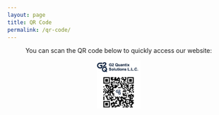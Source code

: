 ```yaml
---
layout: page
title: QR Code
permalink: /qr-code/
---
```


<div style="text-align: center;">
  <p>You can scan the QR code below to quickly access our website:</p>
  <img src="/images/qr.png" alt="QR Code" style="width: 100px; margin: auto; display: block;">
</div>
